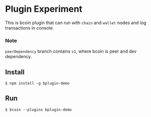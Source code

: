 # Plugin Experiment

This is bcoin plugin that can run with `chain` and `wallet` nodes and log
transactions in console.

### Note
`peerDependency` branch contains `v1`, where bcoin is peer and dev dependency.

## Install

```
$ npm install -g bplugin-demo
```

## Run

```
$ bcoin --plugins bplugin-demo
```
